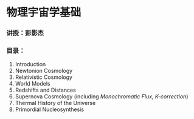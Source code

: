# 物理宇宙学基础
### 讲授：彭影杰
### 目录：
1. Introduction
2. Newtonion Cosmology
3. Relativistic Cosmology
4. World Models
5. Redshifts and Distances
6. Supernova Cosmology (including *Monochromatic Flux, K-correction*)
7. Thermal History of the Universe
8. Primordial Nucleosynthesis
